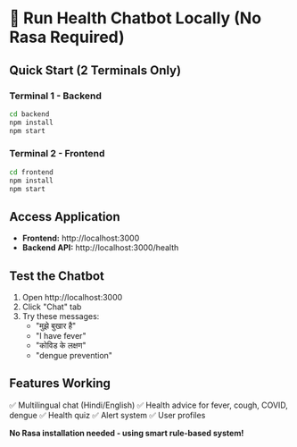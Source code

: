 # 🚀 Run Health Chatbot Locally (No Rasa Required)

## Quick Start (2 Terminals Only)

### Terminal 1 - Backend
```bash
cd backend
npm install
npm start
```

### Terminal 2 - Frontend  
```bash
cd frontend
npm install
npm start
```

## Access Application
- **Frontend:** http://localhost:3000
- **Backend API:** http://localhost:3000/health

## Test the Chatbot
1. Open http://localhost:3000
2. Click "Chat" tab
3. Try these messages:
   - "मुझे बुखार है"
   - "I have fever" 
   - "कोविड के लक्षण"
   - "dengue prevention"

## Features Working
✅ Multilingual chat (Hindi/English)
✅ Health advice for fever, cough, COVID, dengue
✅ Health quiz
✅ Alert system
✅ User profiles

**No Rasa installation needed - using smart rule-based system!**
